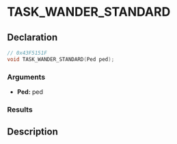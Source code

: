 # TASK_WANDER_STANDARD

## Declaration
```cpp
// 0x43F5151F
void TASK_WANDER_STANDARD(Ped ped);
```

### Arguments
- **Ped:** ped

### Results

## Description
